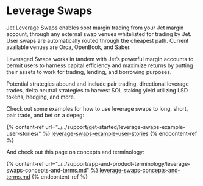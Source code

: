 # Leverage Swaps

Jet Leverage Swaps enables spot margin trading from your Jet margin account, through any external swap venues whitelisted for trading by Jet. User swaps are automatically routed through the cheapest path. Current available venues are Orca, OpenBook, and Saber.

Leveraged Swaps works in tandem with Jet’s powerful margin accounts to permit users to harness capital efficiency and maximize returns by putting their assets to work for trading, lending, and borrowing purposes.

Potential strategies abound and include pair trading, directional leverage trades, delta neutral strategies to harvest SOL staking yield utilizing LSD tokens, hedging, and more.



Check out some examples for how to use leverage swaps to long, short, pair trade, and bet on a depeg:

{% content-ref url="../../support/get-started/leverage-swaps-example-user-stories/" %}
[leverage-swaps-example-user-stories](../../support/get-started/leverage-swaps-example-user-stories/)
{% endcontent-ref %}

And check out this page on concepts and terminology:

{% content-ref url="../../support/app-and-product-terminology/leverage-swaps-concepts-and-terms.md" %}
[leverage-swaps-concepts-and-terms.md](../../support/app-and-product-terminology/leverage-swaps-concepts-and-terms.md)
{% endcontent-ref %}
